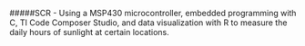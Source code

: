 #####SCR - Using a MSP430 microcontroller, embedded programming with C, TI Code Composer Studio, and data visualization with R to measure the daily hours of sunlight at certain locations.

